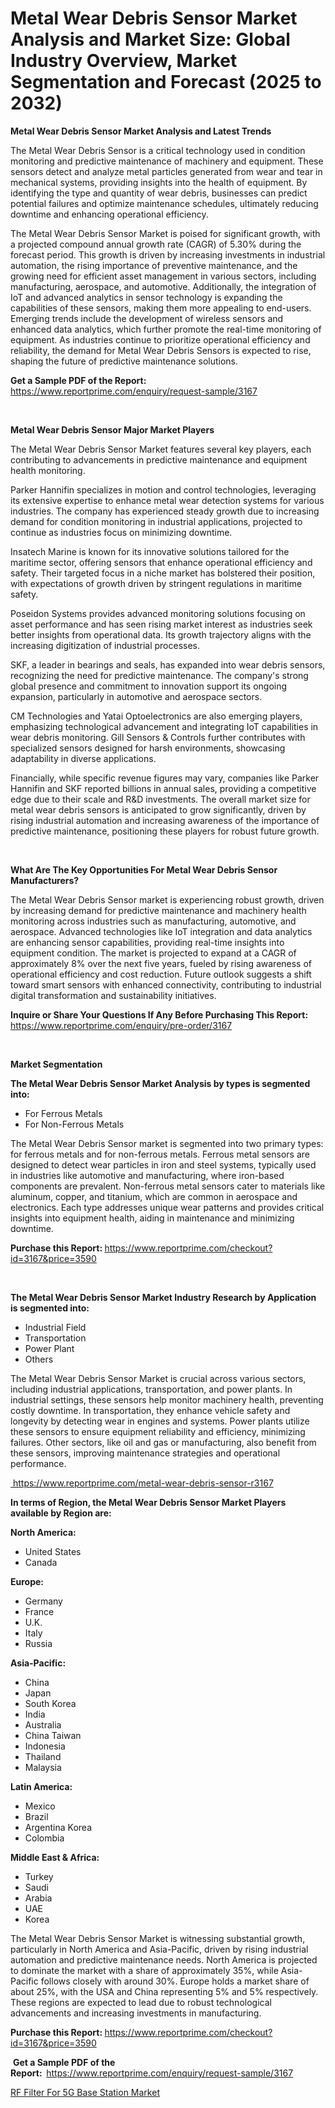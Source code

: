 <p><h1>Metal Wear Debris Sensor Market Analysis and Market Size: Global Industry Overview, Market Segmentation and Forecast (2025 to 2032)</h1></p><p><strong>Metal Wear Debris Sensor Market Analysis and Latest Trends</strong></p>
<p><p>The Metal Wear Debris Sensor is a critical technology used in condition monitoring and predictive maintenance of machinery and equipment. These sensors detect and analyze metal particles generated from wear and tear in mechanical systems, providing insights into the health of equipment. By identifying the type and quantity of wear debris, businesses can predict potential failures and optimize maintenance schedules, ultimately reducing downtime and enhancing operational efficiency.</p><p>The Metal Wear Debris Sensor Market is poised for significant growth, with a projected compound annual growth rate (CAGR) of 5.30% during the forecast period. This growth is driven by increasing investments in industrial automation, the rising importance of preventive maintenance, and the growing need for efficient asset management in various sectors, including manufacturing, aerospace, and automotive. Additionally, the integration of IoT and advanced analytics in sensor technology is expanding the capabilities of these sensors, making them more appealing to end-users. Emerging trends include the development of wireless sensors and enhanced data analytics, which further promote the real-time monitoring of equipment. As industries continue to prioritize operational efficiency and reliability, the demand for Metal Wear Debris Sensors is expected to rise, shaping the future of predictive maintenance solutions.</p></p>
<p><strong>Get a Sample PDF of the Report:&nbsp;</strong> <a href="https://www.reportprime.com/enquiry/request-sample/3167?utm_campaign=1558&utm_medium=2&utm_source=Github&utm_content=ia&utm_term=18032025&utm_id=metal-wear-debris-sensor">https://www.reportprime.com/enquiry/request-sample/3167</a></p>
<p>&nbsp;</p>
<p><strong>Metal Wear Debris Sensor Major Market Players</strong></p>
<p><p>The Metal Wear Debris Sensor Market features several key players, each contributing to advancements in predictive maintenance and equipment health monitoring. </p><p>Parker Hannifin specializes in motion and control technologies, leveraging its extensive expertise to enhance metal wear detection systems for various industries. The company has experienced steady growth due to increasing demand for condition monitoring in industrial applications, projected to continue as industries focus on minimizing downtime.</p><p>Insatech Marine is known for its innovative solutions tailored for the maritime sector, offering sensors that enhance operational efficiency and safety. Their targeted focus in a niche market has bolstered their position, with expectations of growth driven by stringent regulations in maritime safety.</p><p>Poseidon Systems provides advanced monitoring solutions focusing on asset performance and has seen rising market interest as industries seek better insights from operational data. Its growth trajectory aligns with the increasing digitization of industrial processes.</p><p>SKF, a leader in bearings and seals, has expanded into wear debris sensors, recognizing the need for predictive maintenance. The company's strong global presence and commitment to innovation support its ongoing expansion, particularly in automotive and aerospace sectors.</p><p>CM Technologies and Yatai Optoelectronics are also emerging players, emphasizing technological advancement and integrating IoT capabilities in wear debris monitoring. Gill Sensors & Controls further contributes with specialized sensors designed for harsh environments, showcasing adaptability in diverse applications.</p><p>Financially, while specific revenue figures may vary, companies like Parker Hannifin and SKF reported billions in annual sales, providing a competitive edge due to their scale and R&D investments. The overall market size for metal wear debris sensors is anticipated to grow significantly, driven by rising industrial automation and increasing awareness of the importance of predictive maintenance, positioning these players for robust future growth.</p></p>
<p>&nbsp;</p>
<p><strong>What Are The Key Opportunities For Metal Wear Debris Sensor Manufacturers?</strong></p>
<p><p>The Metal Wear Debris Sensor market is experiencing robust growth, driven by increasing demand for predictive maintenance and machinery health monitoring across industries such as manufacturing, automotive, and aerospace. Advanced technologies like IoT integration and data analytics are enhancing sensor capabilities, providing real-time insights into equipment condition. The market is projected to expand at a CAGR of approximately 8% over the next five years, fueled by rising awareness of operational efficiency and cost reduction. Future outlook suggests a shift toward smart sensors with enhanced connectivity, contributing to industrial digital transformation and sustainability initiatives.</p></p>
<p><strong>Inquire or Share Your Questions If Any Before Purchasing This Report:</strong> <a href="https://www.reportprime.com/enquiry/pre-order/3167?utm_campaign=1558&utm_medium=2&utm_source=Github&utm_content=ia&utm_term=18032025&utm_id=metal-wear-debris-sensor">https://www.reportprime.com/enquiry/pre-order/3167</a></p>
<p>&nbsp;</p>
<p><strong>Market Segmentation</strong></p>
<p><strong>The Metal Wear Debris Sensor Market Analysis by types is segmented into:</strong></p>
<p><ul><li>For Ferrous Metals</li><li>For Non-Ferrous Metals</li></ul></p>
<p><p>The Metal Wear Debris Sensor market is segmented into two primary types: for ferrous metals and for non-ferrous metals. Ferrous metal sensors are designed to detect wear particles in iron and steel systems, typically used in industries like automotive and manufacturing, where iron-based components are prevalent. Non-ferrous metal sensors cater to materials like aluminum, copper, and titanium, which are common in aerospace and electronics. Each type addresses unique wear patterns and provides critical insights into equipment health, aiding in maintenance and minimizing downtime.</p></p>
<p><strong>Purchase this Report:&nbsp;</strong><a href="https://www.reportprime.com/checkout?id=3167&price=3590&utm_campaign=1558&utm_medium=2&utm_source=Github&utm_content=ia&utm_term=18032025&utm_id=metal-wear-debris-sensor">https://www.reportprime.com/checkout?id=3167&price=3590</a></p>
<p>&nbsp;</p>
<p><strong>The Metal Wear Debris Sensor Market Industry Research by Application is segmented into:</strong></p>
<p><ul><li>Industrial Field</li><li>Transportation</li><li>Power Plant</li><li>Others</li></ul></p>
<p><p>The Metal Wear Debris Sensor Market is crucial across various sectors, including industrial applications, transportation, and power plants. In industrial settings, these sensors help monitor machinery health, preventing costly downtime. In transportation, they enhance vehicle safety and longevity by detecting wear in engines and systems. Power plants utilize these sensors to ensure equipment reliability and efficiency, minimizing failures. Other sectors, like oil and gas or manufacturing, also benefit from these sensors, improving maintenance strategies and operational performance.</p></p>
<p><a href="https://www.reportprime.com/metal-wear-debris-sensor-r3167?utm_campaign=1558&utm_medium=2&utm_source=Github&utm_content=ia&utm_term=18032025&utm_id=metal-wear-debris-sensor">&nbsp;https://www.reportprime.com/metal-wear-debris-sensor-r3167</a></p>
<p><strong>In terms of Region, the Metal Wear Debris Sensor Market Players available by Region are:</strong></p>
<p>
    <p> <strong> North America: </strong>
        <ul>
            <li>United States</li>
            <li>Canada</li>
        </ul>
        </p> 
    <p> <strong> Europe: </strong>
        <ul>
            <li>Germany</li>
            <li>France</li>
            <li>U.K.</li>
            <li>Italy</li>
            <li>Russia</li>
        </ul>
        </p> 
    <p> <strong> Asia-Pacific: </strong>
        <ul>
            <li>China</li>
            <li>Japan</li>
            <li>South Korea</li>
            <li>India</li>
            <li>Australia</li>
            <li>China Taiwan</li>
            <li>Indonesia</li>
            <li>Thailand</li>
            <li>Malaysia</li>
        </ul>
        </p> 
    <p> <strong> Latin America: </strong>
        <ul>
            <li>Mexico</li>
            <li>Brazil</li>
            <li>Argentina Korea</li>
            <li>Colombia</li>
        </ul>
        </p> 
    <p> <strong> Middle East & Africa: </strong>
        <ul>
            <li>Turkey</li>
            <li>Saudi</li>
            <li>Arabia</li>
            <li>UAE</li>
            <li>Korea</li>
        </ul>
    </p>
    </p>
<p><p>The Metal Wear Debris Sensor Market is witnessing substantial growth, particularly in North America and Asia-Pacific, driven by rising industrial automation and predictive maintenance needs. North America is projected to dominate the market with a share of approximately 35%, while Asia-Pacific follows closely with around 30%. Europe holds a market share of about 25%, with the USA and China representing 5% and 5% respectively. These regions are expected to lead due to robust technological advancements and increasing investments in manufacturing.</p></p>
<p><strong>Purchase this Report: </strong><a href="https://www.reportprime.com/checkout?id=3167&price=3590&utm_campaign=1558&utm_medium=2&utm_source=Github&utm_content=ia&utm_term=18032025&utm_id=metal-wear-debris-sensor">https://www.reportprime.com/checkout?id=3167&price=3590</a></p>
<p>&nbsp;<strong>Get a Sample PDF of the Report:&nbsp;&nbsp;</strong><a href="https://www.reportprime.com/enquiry/request-sample/3167?utm_campaign=1558&utm_medium=2&utm_source=Github&utm_content=ia&utm_term=18032025&utm_id=metal-wear-debris-sensor">https://www.reportprime.com/enquiry/request-sample/3167</a></p>
<p><strong></strong></p>
<p><p><a href="https://github.com/catlowdarcys/Market-Research-Report-List-1/blob/main/rf-filter-for-5g-base-station-market.md?utm_campaign=1558&utm_medium=2&utm_source=Github&utm_content=ia&utm_term=18032025&utm_id=metal-wear-debris-sensor">RF Filter For 5G Base Station Market</a></p></p>